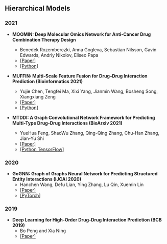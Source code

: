 ## Hierarchical Models
### 2021

- **MOOMIN: Deep Molecular Omics Network for Anti-Cancer Drug Combination Therapy Design**
  - Benedek Rozemberczki, Anna Gogleva, Sebastian Nilsson, Gavin Edwards, Andriy Nikolov, Eliseo Papa
  - [[Paper]](??)
  - [[Python]](??)

- **MUFFIN: Multi-Scale Feature Fusion for Drug–Drug Interaction Prediction (Bioinformatics 2021)**
  - Yujie Chen, Tengfei Ma, Xixi Yang, Jianmin Wang, Bosheng Song, Xiangxiang Zeng
  - [[Paper]](https://academic.oup.com/bioinformatics/advance-article-abstract/doi/10.1093/bioinformatics/btab169/6171181?redirectedFrom=fulltext)
  - [[Python]](https://github.com/xzenglab/MUFFIN)

- **MTDDI: A Graph Convolutional Network Framework for Predicting Multi-Type Drug-Drug Interactions (BioArxiv 2021)**
  - YueHua Feng, ShaoWu Zhang, Qing-Qing Zhang, Chu-Han Zhang, Jian-Yu Shi
  - [[Paper]](https://www.researchsquare.com/article/rs-397281/v1)
  - [[Python TensorFlow]](https://github.com/NWPU-903PR/MTDDI/)

### 2020

- **GoGNN: Graph of Graphs Neural Network for Predicting Structured Entity Interactions (IJCAI 2020)**
  - Hanchen Wang, Defu Lian, Ying Zhang, Lu Qin, Xuemin Lin
  - [[Paper]](https://arxiv.org/pdf/2005.05537.pdf)
  - [[PyTorch]](https://github.com/Hanchen-Wang/GoGNN)

### 2019
- **Deep Learning for High-Order Drug-Drug Interaction Prediction (BCB 2019)**
  - Bo Peng and Xia Ning
  - [[Paper]](https://dl.acm.org/doi/10.1145/3307339.3342136)
